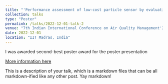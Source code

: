 ```yaml
---
title: "'Performance assessment of low-cost particle sensor by evaluating the size-resolved scattering intensity"
collection: talks
type: "Poster"
permalink: /talks/2022-12-01-talk-2
venue: "7th Indian International Conference on Air Quality Management'22, IIT Madras, India "
date: 2022-12-01
location: "IIT Madras, India"
---
```


I was awarded second-best poster award for the poster presentation

[More information here](http://example2.com)

This is a description of your talk, which is a markdown files that can be all markdown-ified like any other post. Yay markdown!
